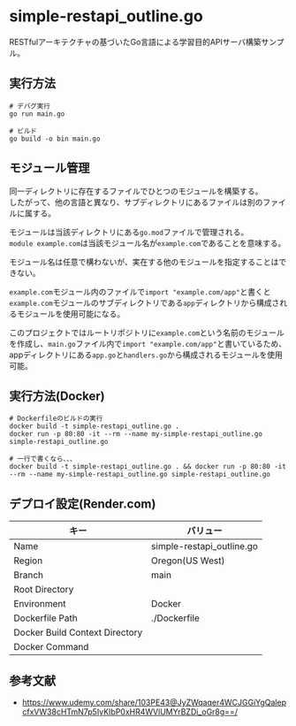 # simple-restapi_outline.go

RESTfulアーキテクチャの基づいたGo言語による学習目的APIサーバ構築サンプル。  

## 実行方法

```shell
# デバグ実行
go run main.go

# ビルド
go build -o bin main.go
```

## モジュール管理

同一ディレクトリに存在するファイルでひとつのモジュールを構築する。  
したがって、他の言語と異なり、サブディレクトリにあるファイルは別のファイルに属する。  

モジュールは当該ディレクトリにある`go.mod`ファイルで管理される。  
`module example.com`は当該モジュール名が`example.com`であることを意味する。  

モジュール名は任意で構わないが、実在する他のモジュールを指定することはできない。  

`example.com`モジュール内のファイルで`import "example.com/app"`と書くと`example.com`モジュールのサブディレクトリである`app`ディレクトリから構成されるモジュールを使用可能になる。  

このプロジェクトではルートリポジトリに`example.com`という名前のモジュールを作成し、`main.go`ファイル内で`import "example.com/app"`と書いているため、appディレクトリにある`app.go`と`handlers.go`から構成されるモジュールを使用可能。  

## 実行方法(Docker)

```shell
# Dockerfileのビルドの実行
docker build -t simple-restapi_outline.go .
docker run -p 80:80 -it --rm --name my-simple-restapi_outline.go simple-restapi_outline.go

# 一行で書くなら、、、
docker build -t simple-restapi_outline.go . && docker run -p 80:80 -it --rm --name my-simple-restapi_outline.go simple-restapi_outline.go
```

## デプロイ設定(Render.com)

| キー | バリュー |
| ---- | ---- |
| Name | simple-restapi_outline.go |
| Region | Oregon(US West) |
| Branch | main |
| Root Directory |  |
| Environment | Docker |
| Dockerfile Path | ./Dockerfile |
| Docker Build Context Directory |  |
| Docker Command |  |

## 参考文献

- <https://www.udemy.com/share/103PE43@JyZWqaqer4WCJGGiYgQalepcfxVW38cHTmN7p5IyKIbP0xHR4WVlUMYrBZDi_oGr8g==/>
